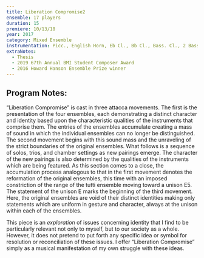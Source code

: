 ```yaml
---
title: Liberation Compromise2
ensemble: 17 players
duration: 15
premiere: 10/13/18
year: 2017
category: Mixed Ensemble
instrumentation: Picc., English Horn, Eb Cl., Bb Cl., Bass. Cl., 2 Bassoons, Sop. Sax., Ten. Sax., 3 Horns, Flugelhorn, Vibraphone, Viola, Cello, Contrabass
extraNotes:
  - Thesis
  - 2019 67th Annual BMI Student Composer Award
  - 2016 Howard Hanson Ensemble Prize winner
---
```


## Program Notes:

“Liberation Compromise” is cast in three attacca movements. The first is the presentation of the four ensembles, each demonstrating a distinct character and identity based upon the characteristic qualities of the instruments that comprise them. The entries of the ensembles accumulate creating a mass of sound in which the individual ensembles can no longer be distinguished. The second movement begins with this sound mass and the unraveling of the strict boundaries of the original ensembles. What follows is a sequence of solos, trios, and chamber settings as new pairings emerge. The character of the new pairings is also determined by the qualities of the instruments which are being featured. As this section comes to a close, the accumulation process analogous to that in the first movement denotes the reformation of the original ensembles, this time with an imposed constriction of the range of the tutti ensemble moving toward a unison E5. The statement of the unison E marks the beginning of the third movement. Here, the original ensembles are void of their distinct identities making only statements which are uniform in gesture and character, always at the unison within each of the ensembles.

This piece is an _exploration_ of issues concerning identity that I find to be particularly relevant not only to myself, but to our society as a whole. However, it does not pretend to put forth any specific idea or symbol for resolution or reconciliation of these issues. I offer “Liberation Compromise” simply as a musical manifestation of my own struggle with these ideas.
